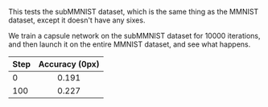 This tests the subMMNIST dataset, which is the same thing as the MMNIST dataset, except it doesn't have any sixes.

We train a capsule network on the subMMNIST dataset for 10000 iterations, and then launch it on the entire MMNIST dataset, and see what happens.


| Step        | Accuracy (0px) |
| ------------- |:-------------:|
| 0 | 0.191 |
| 100 | 0.227 |